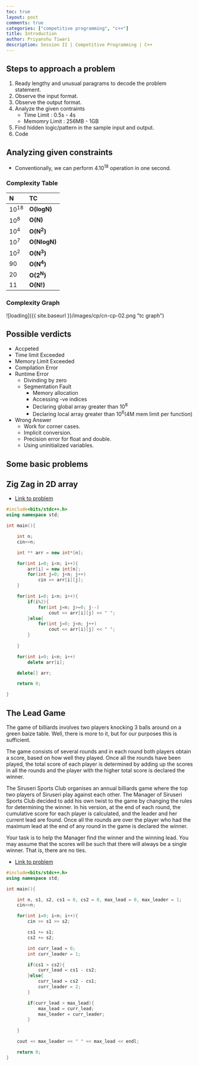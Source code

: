 ```yaml
---
toc: true
layout: post
comments: true
categories: ["competitive programming", "c++"]
title: Introduction
author: Priyanshu Tiwari
description: Session II | Competitive Programming | C++
---
```


## Steps to approach a problem

1. Ready lengthy and unusual paragrams to decode the problem statement.
1. Observe the input format.
1. Observe the output format.
1. Analyze the given contraints
    - Time Limit : 0.5s - 4s
    - Memomry Limit : 256MB - 1GB
1. Find hidden logic/pattern in the sample input and output.
1. Code

## Analyzing given constraints

* Conventionally, we can perform 4.10<sup>18</sup> operation in one second.

### Complexity Table

| N | TC |
| :-- | :-- |
| 10<sup>18</sup> | **O(logN)** |
| 10<sup>8</sup> | **O(N)** |
| 10<sup>4</sup> | **O(N<sup>2</sup>)** |
| 10<sup>7</sup> | **O(NlogN)** |
| 10<sup>2</sup> | **O(N<sup>3</sup>)** |
| 90 | **O(N<sup>4</sup>)** |
| 20 | **O(2<sup>N</sup>)** |
| 11 | **O(N!)** |

### Complexity Graph

![loading]({{ site.baseurl }}/images/cp/cn-cp-02.png "tc graph")

## Possible verdicts

* Accpeted
* Time limit Exceeded
* Memory Limit Exceeded
* Compilation Error
* Runtime Error
    - Divinding by zero
    - Segmentation Fault 
        - Memory allocation
        - Accessing -ve indices
        - Declaring global array greater than 10<sup>8</sup>
        - Declaring local array greater than 10<sup>6</sup>(4M mem limit per function)
* Wrong Answer
    - Work for corner cases.
    - Implicit conversion.
    - Precision error for float and double.
    - Using uninitialized variables.

## Some basic problems


## Zig Zag in 2D array

* [Link to problem](https://classroom.codingninjas.com//app/classroom/me/430/content/7195/offering/50385/problem/3023)

```cpp
#include<bits/stdc++.h>
using namespace std;

int main(){

    int n;
    cin>>n;

    int ** arr = new int*[n];

    for(int i=0; i<n; i++){
        arr[i] = new int[n];
        for(int j=0; j<n; j++)
            cin >> arr[i][j];
    }

    for(int i=0; i<n; i++){
        if(i%2){
            for(int j=n; j>=0; j--)
                cout << arr[i][j] << " ";
        }else{
            for(int j=0; j<n; j++)
                cout << arr[i][j] << " ";
        }
        
    }

    for(int i=0; i<n; i++)
        delete arr[i];

    delete[] arr;

    return 0;

}
```

## The Lead Game

The game of billiards involves two players knocking 3 balls around on a green baize table. Well, there is more to it, but for our purposes this is sufficient.

The game consists of several rounds and in each round both players obtain a score, based on how well they played. Once all the rounds have been played, the total score of each player is determined by adding up the scores in all the rounds and the player with the higher total score is declared the winner.

The Siruseri Sports Club organises an annual billiards game where the top two players of Siruseri play against each other. The Manager of Siruseri Sports Club decided to add his own twist to the game by changing the rules for determining the winner. In his version, at the end of each round, the cumulative score for each player is calculated, and the leader and her current lead are found. Once all the rounds are over the player who had the maximum lead at the end of any round in the game is declared the winner.

Your task is to help the Manager find the winner and the winning lead. You may assume that the scores will be such that there will always be a single winner. That is, there are no ties.

* [Link to problem](https://www.codechef.com/problems/TLG)

```cpp
#include<bits/stdc++.h>
using namespace std;

int main(){

    int n, s1, s2, cs1 = 0, cs2 = 0, max_lead = 0, max_leader = 1;
    cin>>n;

    for(int i=0; i<n; i++){
        cin >> s1 >> s2;

        cs1 += s1;
        cs2 += s2;

        int curr_lead = 0;
        int curr_leader = 1;

        if(cs1 > cs2){
            curr_lead = cs1 - cs2;
        }else{
            curr_lead = cs2 - cs1;
            curr_leader = 2;
        }

        if(curr_lead > max_lead){
            max_lead = curr_lead;
            max_leader = curr_leader;
        }
        
    }

    cout << max_leader << " " << max_lead << endl;

    return 0;
}
```